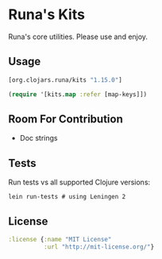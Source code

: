 # Runa's Kits

Runa's core utilities.  Please use and enjoy.

Usage
-----

```clj
[org.clojars.runa/kits "1.15.0"]
```

```clj
(require '[kits.map :refer [map-keys]])
```

Room For Contribution
---------------------

* Doc strings

Tests
-----

Run tests vs all supported Clojure versions:

```
lein run-tests # using Leningen 2
```

License
-------

```clj
:license {:name "MIT License"
          :url "http://mit-license.org/"}
```
